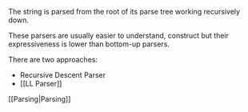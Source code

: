 The string is parsed from the root of its parse tree working recursively down.

These parsers are usually easier to understand, construct but their expressiveness is lower than bottom-up parsers.

There are two approaches:
- Recursive Descent Parser
- [[LL Parser]]

[[Parsing|Parsing]]

